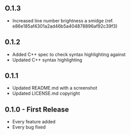## O.1.3
* Increased line number brightness a smidge (ref. e86e185af4301a2ad46b5a404878896af92c39f3)

## 0.1.2
* Added C++ spec to check syntax highlighting against
* Updated C++ syntax highlighting

## 0.1.1
* Updated README.md with a screenshot
* Updated LICENSE.md copyright

## 0.1.0 - First Release
* Every feature added
* Every bug fixed
